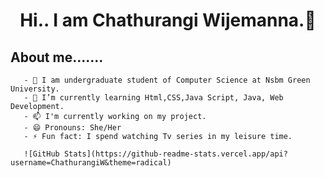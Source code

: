 ###   <h1 align="center">Hi.. I am Chathurangi Wijemanna.👋</h1>                                                      
<b><h2> About me.......</b></h2>

       - 🏫 I am undergraduate student of Computer Science at Nsbm Green University.
       - 🌱 I’m currently learning Html,CSS,Java Script, Java, Web Development. 
       - 📫 I'm currently working on my project.
       - 😄 Pronouns: She/Her
       - ⚡ Fun fact: I spend watching Tv series in my leisure time.

       ![GitHub Stats](https://github-readme-stats.vercel.app/api?username=ChathurangiW&theme=radical)

